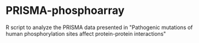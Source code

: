 # PRISMA-phosphoarray
R script to analyze the PRISMA data presented in "Pathogenic mutations of human phosphorylation sites affect protein-protein interactions"
